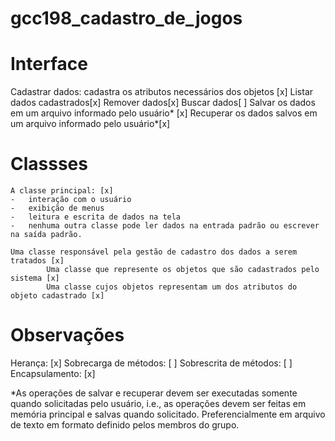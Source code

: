 # gcc198_cadastro_de_jogos

<h1>Interface</h1>
    Cadastrar dados: cadastra os atributos necessários dos objetos [x]
    Listar dados cadastrados[x]
    Remover dados[x]
    Buscar dados[ ]
    Salvar os dados em um arquivo informado pelo usuário* [x]
    Recuperar os dados salvos em um arquivo informado pelo usuário*[x]

<h1>Classses</h1>

	A classe principal: [x]
	-	interação com o usuário
	-	exibição de menus
	-	leitura e escrita de dados na tela
	-	nenhuma outra classe pode ler dados na entrada padrão ou escrever na saída padrão.
    
	Uma classe responsável pela gestão de cadastro dos dados a serem tratados [x]
    		Uma classe que represente os objetos que são cadastrados pelo sistema [x]
    		Uma classe cujos objetos representam um dos atributos do objeto cadastrado [x]

<h1>Observações</h1>
	Herança: [x]
	Sobrecarga de métodos: [ ]
	Sobrescrita de métodos: [ ]
	Encapsulamento: [x]

*As operações de salvar e recuperar devem ser executadas somente quando solicitadas pelo usuário, i.e., as operações devem ser feitas em memória principal e salvas quando solicitado. Preferencialmente em arquivo de texto em formato definido pelos membros do grupo.
